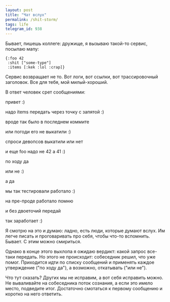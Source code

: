 ```yaml
---
layout: post
title: "Чат вслух"
permalink: /shit-storm/
tags: life
telegram_id: 938
---
```


Бывает, пишешь коллеге: дружище, я вызываю такой-то сервис, посылаю мапу:

~~~text
{:foo 42
 :shit ["some-type"]
 :items [:kek :lol :crap]}
~~~

Сервис возвращает не то. Вот логи, вот ссылки, вот трассировочный заголовок. Все
для тебя, мой милый-хороший.

В ответ человек срет сообщениями:

привет :)

надо items передать через точку с запятой :)

вроде так было в последнем коммите

или погоди его не выкатили :)

спроси девопсов выкатили или нет

и еще foo надо не 42 а 41 :)

по ходу да

или не :)

а да

мы так тестировали работало :)

на пре-проде работало помню

и без двоеточий передай

так заработает :)


Я смотрю на это и думаю: ладно, есть люди, которые думают вслух. Им легче писать
и проговаривать про себя, чтобы что-то вспомнить. Бывает. С этим можно
смириться.

Однако в конце этого выхлопа я ожидаю вердикт: какой запрос все-таки
передать. Но этого не происходит: собеседник решил, что уже помог. Приходится
идти по списку сообщений и применять каждое утверждение ("по ходу да"), а
возможно, откатывать ("или не").

Что тут сказать? Других мы не исправим, а вот себя исправить можно. Не
вываливайте на собеседника поток сознания, а если это имело место, подведите
итог. Достаточно смотаться к первому сообщению и коротко на него ответить.
